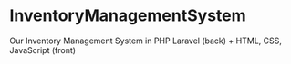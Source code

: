 # InventoryManagementSystem
Our Inventory Management System in PHP Laravel (back) + HTML, CSS, JavaScript (front)
